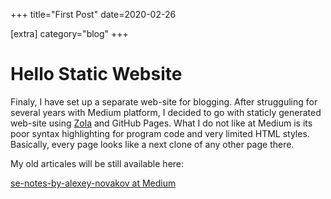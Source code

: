 +++
title="First Post"
date=2020-02-26

[extra]
category="blog"
+++

# Hello Static Website

Finaly, I have set up a separate web-site for blogging. After strugguling for several years with Medium platform, I decided 
to go with staticly generated web-site using [Zola](https://www.getzola.org/) and GitHub Pages.  What I do not like at Medium is its poor syntax highlighting 
for program code and very limited HTML styles. Basically, every page looks like a next clone of any other page there.  

My old articales will be still available here: 

[se-notes-by-alexey-novakov at Medium](https://medium.com/se-notes-by-alexey-novakov)

